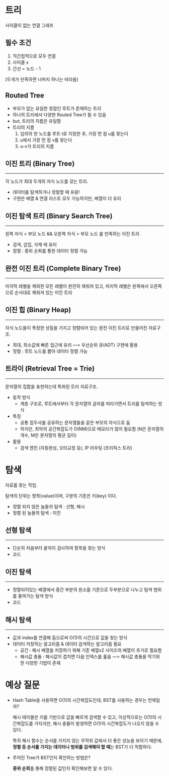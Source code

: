 # 트리

사이클이 없는 연결 그래프


## **필수 조건**

1. 직간접적으로 모두 연결
2. 사이클 x
3. 간선 = 노드 - 1

(두개가 만족하면 나머지 하나는 따라옴)


## Routed Tree

- 부모가 없는 유일한 정점인 루트가 존재하는 트리
- 하나의 트리에서 다양한 Routed Tree가 될 수 있음
- but, 트리의 지름은 유일함
- 트리의 지름
    1. 임의의 한 노드를 루트 t로 지정한 후, 가장 먼 점 u를 찾는다
    2. u에서 가장 먼 점 v를 찾는다 
    3. u-v가 트리의 지름



## 이진 트리 **(Binary Tree)**

---

<aside>
각 노드가 최대 두개의 자식 노드를 갖는 트리.

</aside>

- 데이터를 탐색하거나 정렬할 때 유용!
- 구현은 배열 & 연결 리스트 모두 가능하지만, 배열이 더 유리

## 이진 탐색 트리 **(Binary Search Tree)**

---

<aside>
왼쪽 자식 < 부모 노드 && 오른쪽 자식 > 부모 노드 를 만족하는 이진 트리

</aside>

- 검색, 삽입, 삭제 에 유리
- 정렬 : 중위 순회를 통한 데이터 정렬 가능

## 완전 이진 트리 **(Complete Binary Tree)**

---

<aside>
마지막 레벨을 제외한 모든 레벨이 완전히 채워져 있고, 마지막 레벨은 왼쪽에서 오른쪽으로 순서대로 채워져 있는 이진 트리

</aside>

## 이진 힙 (Binary Heap)

---

자식 노드들이 특정한 성질을 가지고 정렬되어 있는 완전 이진 트리로 만들어진 자료구조.


- 최대, 최소값에 빠른 접근에 유리 —> 우선순위 큐(ADT) 구현에 활용
- 정렬 : 루트 노드를 뽑아 데이터 정렬 가능

## 트라이 (Re**trie**val Tree = Trie)

---


문자열의 집합을 표현하는데 특화된 트리 자료구조.


- 동작 방식
    - 계층 구조로, 루트에서부터 각 문자열의 글자를 따라가면서 트리를 탐색하는 방식
- 특징
    - 공통 접두사를 공유하는 문자열들을 같은 부모의 자식으로 둠
    - 하지만, 최악의 공간복잡도가 O(NM)으로 메모리가 많이 필요함
    (N은 문자열의 개수, M은 문자열의 평균 길이)
- 활용
    - 검색 엔진 (자동완성, 오타교정 등), IP 라우팅 (프리픽스 트리)


# 탐색


자료를 찾는 작업. 

탐색의 단위는 항목(value)이며, 구분의 기준은 키(key) 이다.


- 정렬 되지 않은 놈들의 탐색 : 선형, 해시
- 정렬 된 놈들의 탐색 : 이진

## 선형 탐색

---

- 단순히 처음부터 끝까지 검사하여 항목을 찾는 방식
- 코드
    

## 이진 탐색

---

- 정렬되어있는 배열에서 중간 부분의 원소를 기준으로 두부분으로 나누고 탐색 범위를 줄여가는 탐색 방식
- 코드
    

## 해시 탐색

---

- 값과 index를 연결해 둠으로써 O(1)의 시간으로 값을 찾는 방식
- 데이터 저장하는 알고리즘 & 데이터 검색하는 알고리즘 필요
    - 공간 : 해시 배열을 저장하기 위해 기존 배열x2 사이즈의 배열이 추가로 필요함
    - 해시값 충돌 : 해시값이 겹치면 다음 인덱스를 훑음 —> 해시값 충돌을 막기위한 다양한 기법이 존재


# 예상 질문

- Hash Table을 사용하면 O(1)의 시간복잡도인데, BST를 사용하는 경우는 언제일까?
    
    해시 테이블은 키를 기반으로 값을 빠르게 검색할 수 있고, 이상적으로는 O(1)의 시간복잡도를 가지지만, 해시 충돌이 발생하면 O(1)의 시간복잡도가 나오지 않을 수 있다.
    
    특히 해시 함수는 순서를 가지지 않는 무작위 값에서 더 좋은 성능을 보이기 때문에, **정렬 등 순서를 가지는 데이터나 범위를 검색해야 할 때**는 BST가 더 적합하다.
    
- 주어진 Tree가 BST인지 확인하는 방법은?
    
    **중위 순회**를 통해 정렬된 값인지 확인해보면 알 수 있다.